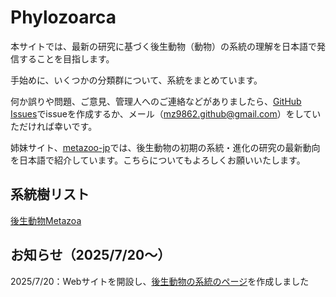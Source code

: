 # Phylozoarca
本サイトでは、最新の研究に基づく後生動物（動物）の系統の理解を日本語で発信することを目指します。

手始めに、いくつかの分類群について、系統をまとめています。

何か誤りや問題、ご意見、管理人へのご連絡などがありましたら、[GitHub Issues](https://github.com/MZ9862/phylozoarca/issues)でissueを作成するか、メール（<mz9862.github@gmail.com>）をしていただければ幸いです。

姉妹サイト、[metazoo-jp](https://mz9862.github.io/metazoo-jp/)では、後生動物の初期の系統・進化の研究の最新動向を日本語で紹介しています。こちらについてもよろしくお願いいたします。

## 系統樹リスト
[後生動物Metazoa](phylogenies/metazoa.md)

## お知らせ（2025/7/20～）
2025/7/20：Webサイトを開設し、[後生動物の系統のページ](phylogenies/metazoa.md)を作成しました

